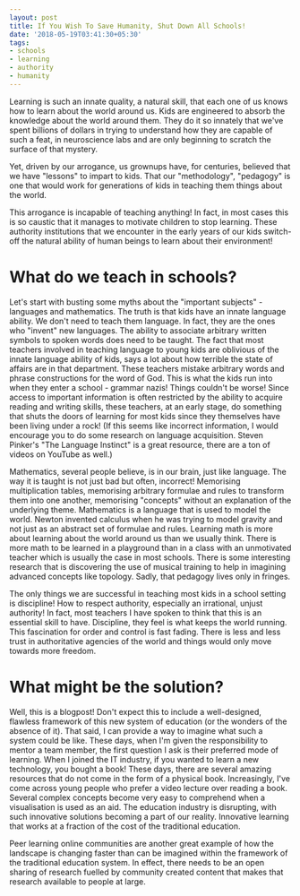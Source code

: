 ```yaml
---
layout: post
title: If You Wish To Save Humanity, Shut Down All Schools!
date: '2018-05-19T03:41:30+05:30'
tags:
- schools
- learning
- authority
- humanity
---
```


Learning is such an innate quality, a natural skill, that each one of us knows how to learn about the world around us. Kids are engineered to absorb the knowledge about the world around them. They do it so innately that we've spent billions of dollars in trying to understand how they are capable of such a feat, in neuroscience labs and are only beginning to scratch the surface of that mystery.

Yet, driven by our arrogance, us grownups have, for centuries, believed that we have "lessons" to impart to kids. That our "methodology", "pedagogy" is one that would work for generations of kids in teaching them things about the world.

This arrogance is incapable of teaching anything! In fact, in most cases this is so caustic that it manages to motivate children to stop learning. These authority institutions that we encounter in the early years of our kids switch-off the natural ability of human beings to learn about their environment!

# What do we teach in schools?

Let's start with busting some myths about the "important subjects" - languages and mathematics. The truth is that kids have an innate language ability. We don't need to teach them language. In fact, they are the ones who "invent" new languages. The ability to associate arbitrary written symbols to spoken words does need to be taught. The fact that most teachers involved in teaching language to young kids are oblivious of the innate language ability of kids, says a lot about how terrible the state of affairs are in that department. These teachers mistake arbitrary words and phrase constructions for the word of God. This is what the kids run into when they enter a school - grammar nazis! Things couldn't be worse! Since access to important information is often restricted by the ability to acquire reading and writing skills, these teachers, at an early stage, do something that shuts the doors of learning for most kids since they themselves have been living under a rock! (If this seems like incorrect information, I would encourage you to do some research on language acquisition. Steven Pinker's "The Language Instinct" is a great resource, there are a ton of videos on YouTube as well.)

Mathematics, several people believe, is in our brain, just like language. The way it is taught is not just bad but often, incorrect! Memorising multiplication tables, memorising arbitrary formulae and rules to transform them into one another, memorising "concepts" without an explanation of the underlying theme. Mathematics is a language that is used to model the world. Newton invented calculus when he was trying to model gravity and not just as an abstract set of formulae and rules. Learning math is more about learning about the world around us than we usually think. There is more math to be learned in a playground than in a class with an unmotivated teacher which is usually the case in most schools. There is some interesting research that is discovering the use of musical training to help in imagining advanced concepts like topology. Sadly, that pedagogy lives only in fringes.

The only things we are successful in teaching most kids in a school setting is discipline! How to respect authority, especially an irrational, unjust authority! In fact, most teachers I have spoken to think that this is an essential skill to have. Discipline, they feel is what keeps the world running. This fascination for order and control is fast fading. There is less and less trust in authoritative agencies of the world and things would only move towards more freedom.

# What might be the solution?

Well, this is a blogpost! Don't expect this to include a well-designed, flawless framework of this new system of education (or the wonders of the absence of it). That said, I can provide a way to imagine what such a system could be like. These days, when I'm given the responsibility to mentor a team member, the first question I ask is their preferred mode of learning. When I joined the IT industry, if you wanted to learn a new technology, you bought a book! These days, there are several amazing resources that do not come in the form of a physical book. Increasingly, I've come across young people who prefer a video lecture over reading a book. Several complex concepts become very easy to comprehend when a visualisation is used as an aid. The education industry is disrupting, with such innovative solutions becoming a part of our reality. Innovative learning that works at a fraction of the cost of the traditional education.

Peer learning online communities are another great example of how the landscape is changing faster than can be imagined within the framework of the traditional education system. In effect, there needs to be an open sharing of research fuelled by community created content that makes that research available to people at large.
